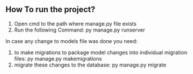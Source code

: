 ## How To run the project? 

1. Open cmd to the path where manage.py file exists
3. Run the following Command: py manage.py runserver

In case any change to models file was done you need: 
1. to make migrations to package model changes into individual migration files: py manage.py makemigrations
2. migrate these changes to the database: py manage.py migrate
